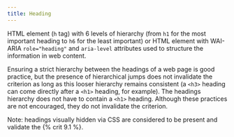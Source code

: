 ```yaml
---
title: Heading
---
```


HTML element (`h` tag) with 6 levels of hierarchy (from `h1` for the most important heading to `h6` for the least important) or HTML element with WAI-ARIA `role="heading"` and `aria-level` attributes used to structure the information in web content.

Ensuring a strict hierarchy between the headings of a web page is good practice, but the presence of hierarchical jumps does not invalidate the criterion as long as this looser hierarchy remains consistent (a `<h3>` heading can come directly after a `<h1>` heading, for example). The headings hierarchy does not have to contain a `<h1>` heading. Although these practices are not encouraged, they do not invalidate the criterion.

Note: headings visually hidden via CSS are considered to be present and validate the {% crit 9.1 %}.
